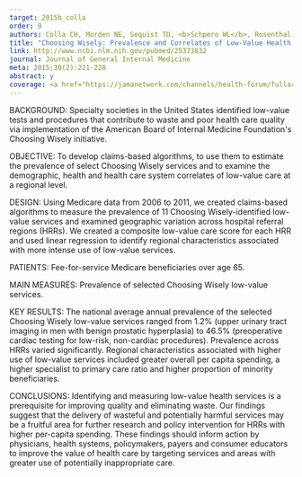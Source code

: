 ```yaml
---
target: 2015b_colla
order: 9
authors: Colla CH, Morden NE, Sequist TD, <b>Schpero WL</b>, Rosenthal MB
title: "Choosing Wisely: Prevalence and Correlates of Low-Value Health Care Services in the United States"
link: http://www.ncbi.nlm.nih.gov/pubmed/25373832
journal: Journal of General Internal Medicine
meta: 2015;30(2):221-228
abstract: y
coverage: <a href="https://jamanetwork.com/channels/health-forum/fullarticle/2760602" target="_blank"><i>JAMA</i> Forum</a>
---
```

BACKGROUND: Specialty societies in the United States identified low-value tests and procedures that contribute to waste and poor health care quality via implementation of the American Board of Internal Medicine Foundation's Choosing Wisely initiative.

OBJECTIVE: To develop claims-based algorithms, to use them to estimate the prevalence of select Choosing Wisely services and to examine the demographic, health and health care system correlates of low-value care at a regional level.

DESIGN: Using Medicare data from 2006 to 2011, we created claims-based algorithms to measure the prevalence of 11 Choosing Wisely-identified low-value services and examined geographic variation across hospital referral regions (HRRs). We created a composite low-value care score for each HRR and used linear regression to identify regional characteristics associated with more intense use of low-value services.

PATIENTS: Fee-for-service Medicare beneficiaries over age 65.

MAIN MEASURES: Prevalence of selected Choosing Wisely low-value services.

KEY RESULTS: The national average annual prevalence of the selected Choosing Wisely low-value services ranged from 1.2% (upper urinary tract imaging in men with benign prostatic hyperplasia) to 46.5% (preoperative cardiac testing for low-risk, non-cardiac procedures). Prevalence across HRRs varied significantly. Regional characteristics associated with higher use of low-value services included greater overall per capita spending, a higher specialist to primary care ratio and higher proportion of minority beneficiaries.

CONCLUSIONS: Identifying and measuring low-value health services is a prerequisite for improving quality and eliminating waste. Our findings suggest that the delivery of wasteful and potentially harmful services may be a fruitful area for further research and policy intervention for HRRs with higher per-capita spending. These findings should inform action by physicians, health systems, policymakers, payers and consumer educators to improve the value of health care by targeting services and areas with greater use of potentially inappropriate care.